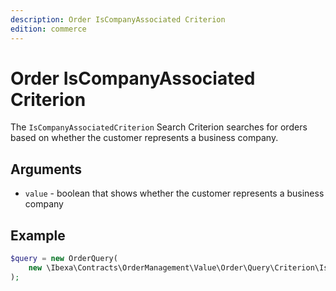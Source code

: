 ```yaml
---
description: Order IsCompanyAssociated Criterion
edition: commerce
---
```


# Order IsCompanyAssociated Criterion

The `IsCompanyAssociatedCriterion` Search Criterion searches for orders based on whether the customer represents a business company.

## Arguments

- `value` - boolean that shows whether the customer represents a business company

## Example

``` php
$query = new OrderQuery(
    new \Ibexa\Contracts\OrderManagement\Value\Order\Query\Criterion\IsCompanyAssociatedCriterion(true)
);
```
